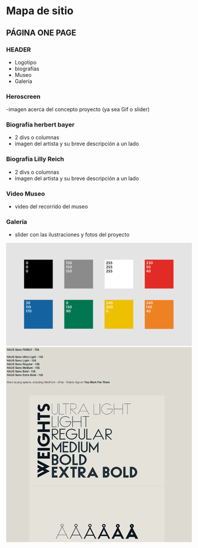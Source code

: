 

# Mapa de sitio
## PÁGINA ONE PAGE
### HEADER
- Logotipo
- biografías
- Museo
- Galería
### Heroscreen
-imagen acerca del concepto proyecto (ya sea Gif o slider)

### Biografía herbert bayer
- 2 divs o columnas
- imagen del artista y su breve descripción a un lado
### Biografía Lilly Reich
- 2 divs o columnas
- imagen del artista y su breve descripción a un lado
### Video Museo
- video del recorrido del museo
### Galería
- slider con las ilustraciones y fotos del proyecto

![](img/paleta.png)
![](img/tipo.png)
<!--  -->
<!--  -->